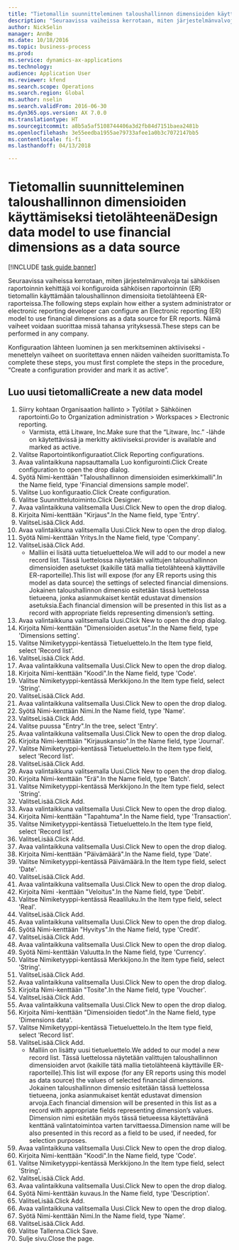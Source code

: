 ```yaml
--- 
title: "Tietomallin suunnitteleminen taloushallinnon dimensioiden käyttämiseksi tietolähteenä"
description: "Seuraavissa vaiheissa kerrotaan, miten järjestelmänvalvoja tai sähköisen raportoinnin kehittäjä voi konfiguroida sähköisen raportoinnin (ER) tietomallin käyttämään taloushallinnon dimensioita tietolähteenä ER-raporteissa."
author: NickSelin
manager: AnnBe
ms.date: 10/18/2016
ms.topic: business-process
ms.prod: 
ms.service: dynamics-ax-applications
ms.technology: 
audience: Application User
ms.reviewer: kfend
ms.search.scope: Operations
ms.search.region: Global
ms.author: nselin
ms.search.validFrom: 2016-06-30
ms.dyn365.ops.version: AX 7.0.0
ms.translationtype: HT
ms.sourcegitcommit: a8b5a5af5108744406a3d2fb84d7151baea2481b
ms.openlocfilehash: 3e55eedba1955ae79733afee1a0b3c7072147bb5
ms.contentlocale: fi-fi
ms.lasthandoff: 04/13/2018

---
```

# <a name="design-data-model-to-use-financial-dimensions-as-a-data-source"></a><span data-ttu-id="c4870-103">Tietomallin suunnitteleminen taloushallinnon dimensioiden käyttämiseksi tietolähteenä</span><span class="sxs-lookup"><span data-stu-id="c4870-103">Design data model to use financial dimensions as a data source</span></span> 

[!INCLUDE [task guide banner](../../includes/task-guide-banner.md)]

<span data-ttu-id="c4870-104">Seuraavissa vaiheissa kerrotaan, miten järjestelmänvalvoja tai sähköisen raportoinnin kehittäjä voi konfiguroida sähköisen raportoinnin (ER) tietomallin käyttämään taloushallinnon dimensioita tietolähteenä ER-raporteissa.</span><span class="sxs-lookup"><span data-stu-id="c4870-104">The following steps explain how either a system administrator or electronic reporting developer can configure an Electronic reporting (ER) model to use financial dimensions as a data source for ER reports.</span></span> <span data-ttu-id="c4870-105">Nämä vaiheet voidaan suorittaa missä tahansa yrityksessä.</span><span class="sxs-lookup"><span data-stu-id="c4870-105">These steps can be performed in any company.</span></span>

<span data-ttu-id="c4870-106">Konfiguraation lähteen luominen ja sen merkitseminen aktiiviseksi -menettelyn vaiheet on suoritettava ennen näiden vaiheiden suorittamista.</span><span class="sxs-lookup"><span data-stu-id="c4870-106">To complete these steps, you must first complete the steps in the procedure, “Create a configuration provider and mark it as active”.</span></span>


## <a name="create-a-new-data-model"></a><span data-ttu-id="c4870-107">Luo uusi tietomalli</span><span class="sxs-lookup"><span data-stu-id="c4870-107">Create a new data model</span></span>
1. <span data-ttu-id="c4870-108">Siirry kohtaan Organisaation hallinto > Työtilat > Sähköinen raportointi.</span><span class="sxs-lookup"><span data-stu-id="c4870-108">Go to Organization administration > Workspaces > Electronic reporting.</span></span>
    * <span data-ttu-id="c4870-109">Varmista, että Litware, Inc.</span><span class="sxs-lookup"><span data-stu-id="c4870-109">Make sure that the “Litware, Inc.”</span></span> <span data-ttu-id="c4870-110">-lähde on käytettävissä ja merkitty aktiiviseksi.</span><span class="sxs-lookup"><span data-stu-id="c4870-110">provider is available and marked as active.</span></span>  
2. <span data-ttu-id="c4870-111">Valitse Raportointikonfiguraatiot.</span><span class="sxs-lookup"><span data-stu-id="c4870-111">Click Reporting configurations.</span></span>
3. <span data-ttu-id="c4870-112">Avaa valintaikkuna napsauttamalla Luo konfigurointi.</span><span class="sxs-lookup"><span data-stu-id="c4870-112">Click Create configuration to open the drop dialog.</span></span>
4. <span data-ttu-id="c4870-113">Syötä Nimi-kenttään "Taloushallinnon dimensioiden esimerkkimalli".</span><span class="sxs-lookup"><span data-stu-id="c4870-113">In the Name field, type 'Financial dimensions sample model'.</span></span>
5. <span data-ttu-id="c4870-114">Valitse Luo konfiguraatio.</span><span class="sxs-lookup"><span data-stu-id="c4870-114">Click Create configuration.</span></span>
6. <span data-ttu-id="c4870-115">Valitse Suunnittelutoiminto.</span><span class="sxs-lookup"><span data-stu-id="c4870-115">Click Designer.</span></span>
7. <span data-ttu-id="c4870-116">Avaa valintaikkuna valitsemalla Uusi.</span><span class="sxs-lookup"><span data-stu-id="c4870-116">Click New to open the drop dialog.</span></span>
8. <span data-ttu-id="c4870-117">Kirjoita Nimi-kenttään "Kirjaus".</span><span class="sxs-lookup"><span data-stu-id="c4870-117">In the Name field, type 'Entry'.</span></span>
9. <span data-ttu-id="c4870-118">ValitseLisää.</span><span class="sxs-lookup"><span data-stu-id="c4870-118">Click Add.</span></span>
10. <span data-ttu-id="c4870-119">Avaa valintaikkuna valitsemalla Uusi.</span><span class="sxs-lookup"><span data-stu-id="c4870-119">Click New to open the drop dialog.</span></span>
11. <span data-ttu-id="c4870-120">Syötä Nimi-kenttään Yritys.</span><span class="sxs-lookup"><span data-stu-id="c4870-120">In the Name field, type 'Company'.</span></span>
12. <span data-ttu-id="c4870-121">ValitseLisää.</span><span class="sxs-lookup"><span data-stu-id="c4870-121">Click Add.</span></span>
    * <span data-ttu-id="c4870-122">Malliin ei lisätä uutta tietueluetteloa.</span><span class="sxs-lookup"><span data-stu-id="c4870-122">We will add to our model a new record list.</span></span> <span data-ttu-id="c4870-123">Tässä luettelossa näytetään valittujen taloushallinnon dimensioiden asetukset (kaikille tätä mallia tietolähteenä käyttäville ER-raporteille).</span><span class="sxs-lookup"><span data-stu-id="c4870-123">This list will expose (for any ER reports using this model as data source) the settings of selected financial dimensions.</span></span> <span data-ttu-id="c4870-124">Jokainen taloushallinnon dimensio esitetään tässä luettelossa tietueena, jonka asianmukaiset kentät edustavat dimension asetuksia.</span><span class="sxs-lookup"><span data-stu-id="c4870-124">Each financial dimension will be presented in this list as a record with appropriate fields representing dimension’s setting.</span></span>  
13. <span data-ttu-id="c4870-125">Avaa valintaikkuna valitsemalla Uusi.</span><span class="sxs-lookup"><span data-stu-id="c4870-125">Click New to open the drop dialog.</span></span>
14. <span data-ttu-id="c4870-126">Kirjoita Nimi-kenttään "Dimensioiden asetus".</span><span class="sxs-lookup"><span data-stu-id="c4870-126">In the Name field, type 'Dimensions setting'.</span></span>
15. <span data-ttu-id="c4870-127">Valitse Nimiketyyppi-kentässä Tietueluettelo.</span><span class="sxs-lookup"><span data-stu-id="c4870-127">In the Item type field, select 'Record list'.</span></span>
16. <span data-ttu-id="c4870-128">ValitseLisää.</span><span class="sxs-lookup"><span data-stu-id="c4870-128">Click Add.</span></span>
17. <span data-ttu-id="c4870-129">Avaa valintaikkuna valitsemalla Uusi.</span><span class="sxs-lookup"><span data-stu-id="c4870-129">Click New to open the drop dialog.</span></span>
18. <span data-ttu-id="c4870-130">Kirjoita Nimi-kenttään "Koodi".</span><span class="sxs-lookup"><span data-stu-id="c4870-130">In the Name field, type 'Code'.</span></span>
19. <span data-ttu-id="c4870-131">Valitse Nimiketyyppi-kentässä Merkkijono.</span><span class="sxs-lookup"><span data-stu-id="c4870-131">In the Item type field, select 'String'.</span></span>
20. <span data-ttu-id="c4870-132">ValitseLisää.</span><span class="sxs-lookup"><span data-stu-id="c4870-132">Click Add.</span></span>
21. <span data-ttu-id="c4870-133">Avaa valintaikkuna valitsemalla Uusi.</span><span class="sxs-lookup"><span data-stu-id="c4870-133">Click New to open the drop dialog.</span></span>
22. <span data-ttu-id="c4870-134">Syötä Nimi-kenttään Nimi.</span><span class="sxs-lookup"><span data-stu-id="c4870-134">In the Name field, type 'Name'.</span></span>
23. <span data-ttu-id="c4870-135">ValitseLisää.</span><span class="sxs-lookup"><span data-stu-id="c4870-135">Click Add.</span></span>
24. <span data-ttu-id="c4870-136">Valitse puussa "Entry".</span><span class="sxs-lookup"><span data-stu-id="c4870-136">In the tree, select 'Entry'.</span></span>
25. <span data-ttu-id="c4870-137">Avaa valintaikkuna valitsemalla Uusi.</span><span class="sxs-lookup"><span data-stu-id="c4870-137">Click New to open the drop dialog.</span></span>
26. <span data-ttu-id="c4870-138">Kirjoita Nimi-kenttään "Kirjauskansio".</span><span class="sxs-lookup"><span data-stu-id="c4870-138">In the Name field, type 'Journal'.</span></span>
27. <span data-ttu-id="c4870-139">Valitse Nimiketyyppi-kentässä Tietueluettelo.</span><span class="sxs-lookup"><span data-stu-id="c4870-139">In the Item type field, select 'Record list'.</span></span>
28. <span data-ttu-id="c4870-140">ValitseLisää.</span><span class="sxs-lookup"><span data-stu-id="c4870-140">Click Add.</span></span>
29. <span data-ttu-id="c4870-141">Avaa valintaikkuna valitsemalla Uusi.</span><span class="sxs-lookup"><span data-stu-id="c4870-141">Click New to open the drop dialog.</span></span>
30. <span data-ttu-id="c4870-142">Kirjoita Nimi-kenttään "Erä".</span><span class="sxs-lookup"><span data-stu-id="c4870-142">In the Name field, type 'Batch'.</span></span>
31. <span data-ttu-id="c4870-143">Valitse Nimiketyyppi-kentässä Merkkijono.</span><span class="sxs-lookup"><span data-stu-id="c4870-143">In the Item type field, select 'String'.</span></span>
32. <span data-ttu-id="c4870-144">ValitseLisää.</span><span class="sxs-lookup"><span data-stu-id="c4870-144">Click Add.</span></span>
33. <span data-ttu-id="c4870-145">Avaa valintaikkuna valitsemalla Uusi.</span><span class="sxs-lookup"><span data-stu-id="c4870-145">Click New to open the drop dialog.</span></span>
34. <span data-ttu-id="c4870-146">Kirjoita Nimi-kenttään "Tapahtuma".</span><span class="sxs-lookup"><span data-stu-id="c4870-146">In the Name field, type 'Transaction'.</span></span>
35. <span data-ttu-id="c4870-147">Valitse Nimiketyyppi-kentässä Tietueluettelo.</span><span class="sxs-lookup"><span data-stu-id="c4870-147">In the Item type field, select 'Record list'.</span></span>
36. <span data-ttu-id="c4870-148">ValitseLisää.</span><span class="sxs-lookup"><span data-stu-id="c4870-148">Click Add.</span></span>
37. <span data-ttu-id="c4870-149">Avaa valintaikkuna valitsemalla Uusi.</span><span class="sxs-lookup"><span data-stu-id="c4870-149">Click New to open the drop dialog.</span></span>
38. <span data-ttu-id="c4870-150">Kirjoita Nimi-kenttään "Päivämäärä".</span><span class="sxs-lookup"><span data-stu-id="c4870-150">In the Name field, type 'Date'.</span></span>
39. <span data-ttu-id="c4870-151">Valitse Nimiketyyppi-kentässä Päivämäärä.</span><span class="sxs-lookup"><span data-stu-id="c4870-151">In the Item type field, select 'Date'.</span></span>
40. <span data-ttu-id="c4870-152">ValitseLisää.</span><span class="sxs-lookup"><span data-stu-id="c4870-152">Click Add.</span></span>
41. <span data-ttu-id="c4870-153">Avaa valintaikkuna valitsemalla Uusi.</span><span class="sxs-lookup"><span data-stu-id="c4870-153">Click New to open the drop dialog.</span></span>
42. <span data-ttu-id="c4870-154">Kirjoita Nimi -kenttään "Veloitus".</span><span class="sxs-lookup"><span data-stu-id="c4870-154">In the Name field, type 'Debit'.</span></span>
43. <span data-ttu-id="c4870-155">Valitse Nimiketyyppi-kentässä Reaaliluku.</span><span class="sxs-lookup"><span data-stu-id="c4870-155">In the Item type field, select 'Real'.</span></span>
44. <span data-ttu-id="c4870-156">ValitseLisää.</span><span class="sxs-lookup"><span data-stu-id="c4870-156">Click Add.</span></span>
45. <span data-ttu-id="c4870-157">Avaa valintaikkuna valitsemalla Uusi.</span><span class="sxs-lookup"><span data-stu-id="c4870-157">Click New to open the drop dialog.</span></span>
46. <span data-ttu-id="c4870-158">Syötä Nimi-kenttään "Hyvitys".</span><span class="sxs-lookup"><span data-stu-id="c4870-158">In the Name field, type 'Credit'.</span></span>
47. <span data-ttu-id="c4870-159">ValitseLisää.</span><span class="sxs-lookup"><span data-stu-id="c4870-159">Click Add.</span></span>
48. <span data-ttu-id="c4870-160">Avaa valintaikkuna valitsemalla Uusi.</span><span class="sxs-lookup"><span data-stu-id="c4870-160">Click New to open the drop dialog.</span></span>
49. <span data-ttu-id="c4870-161">Syötä Nimi-kenttään Valuutta.</span><span class="sxs-lookup"><span data-stu-id="c4870-161">In the Name field, type 'Currency'.</span></span>
50. <span data-ttu-id="c4870-162">Valitse Nimiketyyppi-kentässä Merkkijono.</span><span class="sxs-lookup"><span data-stu-id="c4870-162">In the Item type field, select 'String'.</span></span>
51. <span data-ttu-id="c4870-163">ValitseLisää.</span><span class="sxs-lookup"><span data-stu-id="c4870-163">Click Add.</span></span>
52. <span data-ttu-id="c4870-164">Avaa valintaikkuna valitsemalla Uusi.</span><span class="sxs-lookup"><span data-stu-id="c4870-164">Click New to open the drop dialog.</span></span>
53. <span data-ttu-id="c4870-165">Kirjoita Nimi-kenttään "Tosite".</span><span class="sxs-lookup"><span data-stu-id="c4870-165">In the Name field, type 'Voucher'.</span></span>
54. <span data-ttu-id="c4870-166">ValitseLisää.</span><span class="sxs-lookup"><span data-stu-id="c4870-166">Click Add.</span></span>
55. <span data-ttu-id="c4870-167">Avaa valintaikkuna valitsemalla Uusi.</span><span class="sxs-lookup"><span data-stu-id="c4870-167">Click New to open the drop dialog.</span></span>
56. <span data-ttu-id="c4870-168">Kirjoita Nimi-kenttään "Dimensioiden tiedot".</span><span class="sxs-lookup"><span data-stu-id="c4870-168">In the Name field, type 'Dimensions data'.</span></span>
57. <span data-ttu-id="c4870-169">Valitse Nimiketyyppi-kentässä Tietueluettelo.</span><span class="sxs-lookup"><span data-stu-id="c4870-169">In the Item type field, select 'Record list'.</span></span>
58. <span data-ttu-id="c4870-170">ValitseLisää.</span><span class="sxs-lookup"><span data-stu-id="c4870-170">Click Add.</span></span>
    * <span data-ttu-id="c4870-171">Malliin on lisätty uusi tietueluettelo.</span><span class="sxs-lookup"><span data-stu-id="c4870-171">We added to our model a new record list.</span></span> <span data-ttu-id="c4870-172">Tässä luettelossa näytetään valittujen taloushallinnon dimensioiden arvot (kaikille tätä mallia tietolähteenä käyttäville ER-raporteille).</span><span class="sxs-lookup"><span data-stu-id="c4870-172">This list will expose (for any ER reports using this model as data source) the values of selected financial dimensions.</span></span> <span data-ttu-id="c4870-173">Jokainen taloushallinnon dimensio esitetään tässä luettelossa tietueena, jonka asianmukaiset kentät edustavat dimension arvoja.</span><span class="sxs-lookup"><span data-stu-id="c4870-173">Each financial dimension will be presented in this list as a record with appropriate fields representing dimension’s values.</span></span> <span data-ttu-id="c4870-174">Dimension nimi esitetään myös tässä tietueessa käytettävänä kenttänä valintatoimintoa varten tarvittaessa.</span><span class="sxs-lookup"><span data-stu-id="c4870-174">Dimension name will be also presented in this record as a field to be used, if needed, for selection purposes.</span></span>  
59. <span data-ttu-id="c4870-175">Avaa valintaikkuna valitsemalla Uusi.</span><span class="sxs-lookup"><span data-stu-id="c4870-175">Click New to open the drop dialog.</span></span>
60. <span data-ttu-id="c4870-176">Kirjoita Nimi-kenttään "Koodi".</span><span class="sxs-lookup"><span data-stu-id="c4870-176">In the Name field, type 'Code'.</span></span>
61. <span data-ttu-id="c4870-177">Valitse Nimiketyyppi-kentässä Merkkijono.</span><span class="sxs-lookup"><span data-stu-id="c4870-177">In the Item type field, select 'String'.</span></span>
62. <span data-ttu-id="c4870-178">ValitseLisää.</span><span class="sxs-lookup"><span data-stu-id="c4870-178">Click Add.</span></span>
63. <span data-ttu-id="c4870-179">Avaa valintaikkuna valitsemalla Uusi.</span><span class="sxs-lookup"><span data-stu-id="c4870-179">Click New to open the drop dialog.</span></span>
64. <span data-ttu-id="c4870-180">Syötä Nimi-kenttään kuvaus.</span><span class="sxs-lookup"><span data-stu-id="c4870-180">In the Name field, type 'Description'.</span></span>
65. <span data-ttu-id="c4870-181">ValitseLisää.</span><span class="sxs-lookup"><span data-stu-id="c4870-181">Click Add.</span></span>
66. <span data-ttu-id="c4870-182">Avaa valintaikkuna valitsemalla Uusi.</span><span class="sxs-lookup"><span data-stu-id="c4870-182">Click New to open the drop dialog.</span></span>
67. <span data-ttu-id="c4870-183">Syötä Nimi-kenttään Nimi.</span><span class="sxs-lookup"><span data-stu-id="c4870-183">In the Name field, type 'Name'.</span></span>
68. <span data-ttu-id="c4870-184">ValitseLisää.</span><span class="sxs-lookup"><span data-stu-id="c4870-184">Click Add.</span></span>
69. <span data-ttu-id="c4870-185">Valitse Tallenna.</span><span class="sxs-lookup"><span data-stu-id="c4870-185">Click Save.</span></span>
70. <span data-ttu-id="c4870-186">Sulje sivu.</span><span class="sxs-lookup"><span data-stu-id="c4870-186">Close the page.</span></span>


